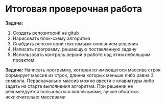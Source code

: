 # Итоговая проверочная работа

**Задача:**
1. Создать репозиторий на gitub
2. Нарисовать блок-схему алгоритма
3. Снабдить репозиторий текстомвым описанием решения
4. Написать программу, решающую поставленную задачу
5. Использовать контроль версий в работе над этим небольшим проектом

**Задача:** Написать программу, которая из имеющегося массива строк формирует массив из строк, длинна которых меньше либо равна 3 символа. Первоначально массив можно ввести с клавиатуры либо задать на старте выполнения алгоритма. При решении не рекомендуется пользоваться коллекциями, лучше обойтись исключительно массивами
